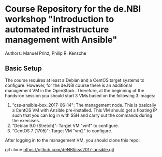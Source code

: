 # Course Repository for the de.NBI workshop "Introduction to automated infrastructure management with Ansible"

Authors: Manuel Prinz, Philip R. Kensche

## Basic Setup

The course requires at least a Debian and a CentOS target systems to configure. However, for the de.NBI course there is an additional management VM in the OpenStack. Therefore, at the beginning of the hands-on session you should start 3 VMs based on the following 3 images:

1. "css-ansible-box_2017-06-14": The management node. This is basically a CentOS VM with Ansible pre-installed. This VM should get a floating IP such that you can log in with SSH and carry out the commands during the exercises.
1. "Debian 9.0 (Stretch)": Target VM "vm1" to configure.
1. "CentOS 7 (1705)": Target VM "vm2" to configure.

After logging in to the management VM, you should clone this repo:

   git clone https://github.com/deNBI/css2017-ansible.git
   
